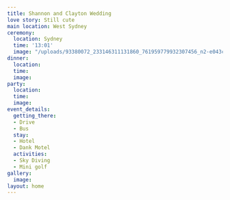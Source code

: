 ```yaml
---
title: Shannon and Clayton Wedding
love story: Still cute
main location: West Sydney
ceremony:
  location: Sydney
  time: '13:01'
  image: "/uploads/93380072_233146311131860_761959779932307456_n2-e043ca.jpg"
dinner:
  location: 
  time: 
  image: 
party:
  location: 
  time: 
  image: 
event_details:
  getting_there:
  - Drive
  - Bus
  stay:
  - Hotel
  - Dank Motel
  activities:
  - Sky Diving
  - Mini golf
gallery:
  image: 
layout: home
---
```


